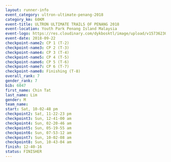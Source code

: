 ```yaml
---
layout: runner-info 
event_category: ultron-ultimate-penang-2018 
category_km: 60KM 
event-title: ULTRON ULTIMATE TRAILS OF PENANG 2018 
event-location: Youth Park Penang Island Malaysia 
event-logo: https://res.cloudinary.com/dykbosktl/image/upload/v1573623002/Logo/ULTRO_2018_LOGO_btp5xw.jpg 
event-date: 2018-09-22 
checkpoint-name2: CP 1 (T-2) 
checkpoint-name3: CP 2 (T-3) 
checkpoint-name4: CP 3 (T-4) 
checkpoint-name5: CP 4 (T-5) 
checkpoint-name6: CP 5 (T-6) 
checkpoint-name7: CP 6 (T-7) 
checkpoint-name8: Finishing (T-8) 
overall_rank: 7
gender_rank: 7
bib: 6047
first_name: Chin Tat
last_name: Lim
gender: M
team_name: 
start: Sat, 10-02-48 pm
checkpoint2: Sat, 11-22-23 pm
checkpoint3: Sun, 12-41-00 am
checkpoint4: Sun, 02-20-46 am
checkpoint5: Sun, 05-19-55 am
checkpoint6: Sun, 07-53-12 am
checkpoint7: Sun, 10-02-08 am
checkpoint8: Sun, 10-43-04 am
finish: 12-40-16
status: FINISHER
---
```


